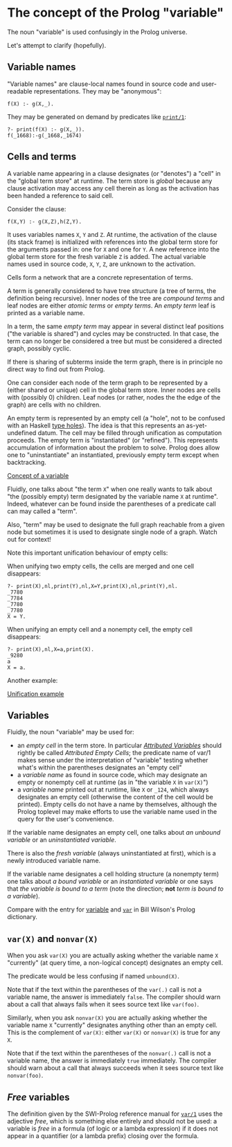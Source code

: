 # The concept of the Prolog "variable"

The noun "variable" is used confusingly in the Prolog universe. 

Let's attempt to clarify (hopefully).

## Variable names

"Variable names" are clause-local names found in source code and user-readable
representations. They may be "anonymous":

```
f(X) :- g(X,_).
```

They may be generated on demand by predicates like [`print/1`](https://eu.swi-prolog.org/pldoc/doc_for?object=print/1):

```
?- print(f(X) :- g(X,_)).
f(_1668):-g(_1668,_1674)
```

## Cells and terms

A variable name appearing in a clause designates (or "denotes") a "cell" in the
"global term store" at runtime. The term store is _global_ because any clause
activation may access any cell therein as long as the activation has been handed a 
reference to said cell.  

Consider the clause:

```
f(X,Y) :- g(X,Z),h(Z,Y).
```

It uses variables names `X`, `Y` and `Z`. At runtime, the activation of the clause
(its stack frame) is initialized with references into the global term store for
the arguments passed in: one for `X` and one for `Y`. A new reference into the 
global term store for the fresh variable `Z` is added. The actual variable names
used in source code, `X`, `Y`, `Z`, are unknown to the activation. 

Cells form a network that are a concrete representation of terms.

A term is generally considered to have tree structure (a tree of terms, the 
definition being recursive). Inner nodes of the tree are _compound terms_ and leaf 
nodes are either _atomic terms_ or _empty terms_. An _empty term_ leaf is printed
as a variable name. 

In a term, the same _empty term_ may appear in several distinct leaf positions
("the variable is shared") and cycles may be constructed. In that case, the
term can no longer be considered a tree  but must be considered a directed
graph, possibly cyclic.

If there is sharing of subterms inside the term graph, there is in principle no 
direct way to find out from Prolog.

One can consider each node of the term graph to be represented by a (either
shared or unique) cell in the global term store. Inner nodes are cells with
(possibly 0) children. Leaf nodes (or rather, nodes the the edge of the graph)
are cells with no children. 

An empty term is represented by an empty cell (a "hole", not to be confused 
with an Haskell [type holes](https://wiki.haskell.org/GHC/Typed_holes)). The
idea is that this represents an as-yet-undefined datum. The cell may be filled 
through unification as computation proceeds. The empty term is "instantiated"
(or "refined"). This represents accumulation of information about the problem to 
solve. Prolog does allow one to "uninstantiate" an instantiated, previously empty
term except when backtracking.

[Concept of a variable](concept_of_variable.svg)

Fluidly, one talks about "the term `X`" when one really wants to talk about 
"the (possibly empty) term designated by the variable name `X` at runtime".
Indeed, whatever can be found inside the parentheses of a predicate call can 
may called a "term".

Also, "term" may be used to designate the full graph reachable from a given 
node but sometimes it is used to designate single node of a graph. Watch out 
for context!

Note this important unification behaviour of empty cells:

When unifying two empty cells, the cells are merged and one cell disappears:

```
?- print(X),nl,print(Y),nl,X=Y,print(X),nl,print(Y),nl.
_7780
_7784
_7780
_7780
X = Y.
```

When unifying an empty cell and a nonempty cell, the empty cell disappears:

```
?- print(X),nl,X=a,print(X).
_9280
a
X = a.
```

Another example:

[Unification example](unification_example.svg)

## Variables

Fluidly, the noun "variable" may be used for:

- an _empty cell_ in the term store. In particular 
[_Attributed Variables_](https://eu.swi-prolog.org/pldoc/man?section=attvar) 
should rightly be called _Attributed Empty Cells_; the predicate name
of var/1 makes sense under the interpretation of "variable" testing whether
what's within the parentheses designates an "empty cell"
- a _variable name_ as found in source code, which may designate an empty
or nonempty cell at runtime (as in "the variable `X` in `var(X)`")
- a _variable name_ printed out at runtime, like `X` or `_124`, which
always designates an empty cell (otherwise the content of the cell would be printed). 
Empty cells do not have a name by themselves, although the Prolog toplevel may
make efforts to use the variable name used in the query for the user's convenience.

If the variable name designates an empty cell, one talks about _an unbound variable_
or an _uninstantiated variable_. 

There is also the _fresh variable_ (always uninstantiated at first), which is a
newly introduced variable name.

If the variable name designates a cell holding structure (a nonempty term) one
talks about _a bound variable_ or an _instantiated variable_ or one says that
_the variable is bound to a term_ (note the direction; **not** 
_term is bound to a variable_).

Compare with the entry for 
[variable](http://www.cse.unsw.edu.au/~billw/prologdict.html#variable) and 
[`var`](http://www.cse.unsw.edu.au/~billw/prologdict.html#termtype) in 
Bill Wilson's Prolog dictionary.

## `var(X)` and `nonvar(X)`

When you ask `var(X)` you are actually asking whether the variable name `X` 
"currently" (at query time, a non-logical concept) designates an empty cell.

The predicate would be less confusing if named `unbound(X)`.

Note that if the text within the parentheses of the `var(.)` call is not a 
variable name, the answer is immediately `false`. The compiler should 
warn about a call that always fails when it sees source text like `var(foo)`.

Similarly, when you ask `nonvar(X)` you are actually asking whether the 
variable name `X` "currently" designates anything other than an empty cell.
This is the complement of `var(X)`: either `var(X)` or `nonvar(X)` is true for
any `X`.  

Note that if the text within the parentheses of the `nonvar(.)` call is not a
variable name, the answer is immediately `true` immediately. The compiler should
warn about a call that always succeeds when it sees source text like `nonvar(foo)`.

## _Free_ variables

The definition given by the SWI-Prolog reference manual for
[`var/1`](https://eu.swi-prolog.org/pldoc/doc_for?object=var/1) uses the adjective
_free_, which is something else entirely and should not be used: a variable
is _free_ in a formula (of logic or a lambda expression) if it does not appear
in a quantifier (or a lambda prefix) closing over the formula.

